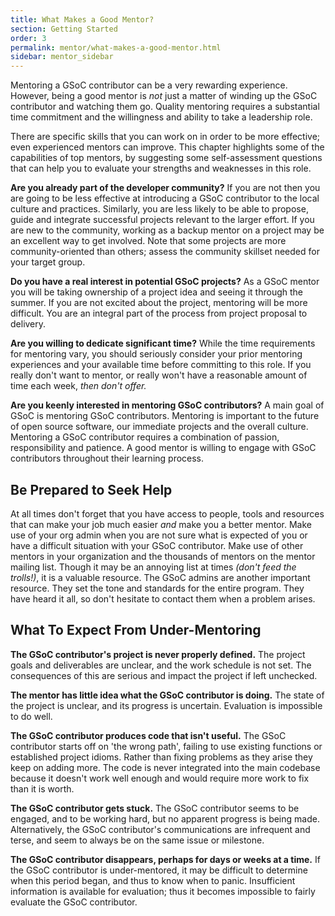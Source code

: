 ```yaml
---
title: What Makes a Good Mentor?
section: Getting Started
order: 3
permalink: mentor/what-makes-a-good-mentor.html
sidebar: mentor_sidebar
---
```


Mentoring a GSoC contributor can be a very rewarding experience. However, being a good mentor is *not* just a matter of winding up the GSoC contributor and watching them go. Quality mentoring requires a substantial time commitment and the willingness and ability to take a leadership role.

There are specific skills that you can work on in order to be more effective; even experienced mentors can improve. This chapter highlights some of the capabilities of top mentors, by suggesting some self-assessment questions that can help you to evaluate your strengths and weaknesses in this role.

**Are you already part of the developer community?** If you are not then you are going to be less effective at introducing a GSoC contributor to the local culture and practices. Similarly, you are less likely to be able to propose, guide and integrate successful projects relevant to the larger effort. If you are new to the community, working as a backup mentor on a project may be an excellent way to get involved.  Note that some projects are more community-oriented than others; assess the community skillset needed for your target group.

**Do you have a real interest in potential GSoC projects?** As a GSoC mentor you will be taking ownership of a project idea and seeing it through the summer. If you are not excited about the project, mentoring will be more difficult. You are an integral part of the process from project proposal to delivery.

**Are you willing to dedicate significant time?** While the time requirements for mentoring vary, you should seriously consider your prior mentoring experiences and your available time before committing to this role. If you really don't want to mentor, or really won't have a reasonable amount of time each week, *then don't offer.*

**Are you keenly interested in mentoring GSoC contributors?** A main goal of GSoC is mentoring GSoC contributors. Mentoring is important to the future of open source software, our immediate projects and the overall culture. Mentoring a GSoC contributor requires a combination of passion, responsibility and patience. A good mentor is willing to engage with GSoC contributors throughout their learning process.

## Be Prepared to Seek Help

At all times don't forget that you have access to people, tools and resources that can make your job much easier *and* make you a better mentor. Make use of your org admin when you are not sure what is expected of you or have a difficult situation with your GSoC contributor. Make use of other mentors in your organization and the thousands of mentors on the mentor mailing list. Though it may be an annoying list at times *(don't feed the trolls!)*, it is a valuable resource. The GSoC admins are another important resource. They set the tone and standards for the entire program. They have heard it all, so don't hesitate to contact them when a problem arises.

## What To Expect From Under-Mentoring

**The GSoC contributor's project is never properly defined.** The project goals and deliverables are unclear, and the work schedule is not set. The consequences of this are serious and impact the project if left unchecked.

**The mentor has little idea what the GSoC contributor is doing.** The state of the project is unclear, and its progress is uncertain. Evaluation is impossible to do well.

**The GSoC contributor produces code that isn't useful.**  The GSoC contributor starts off on 'the wrong path',  failing to use existing functions or established project idioms.  Rather than fixing problems as they arise they keep on adding more.  The code is never integrated into the main codebase because it doesn't work well enough and would require more work to fix than it is worth.

**The GSoC contributor gets stuck.** The GSoC contributor seems to be engaged, and to be working hard, but no apparent progress is being made. Alternatively, the GSoC contributor's communications are infrequent and terse, and seem to always be on the same issue or milestone.

**The GSoC contributor disappears, perhaps for days or weeks at a time.** If the GSoC contributor is under-mentored, it may be difficult to determine when this period began, and thus to know when to panic. Insufficient information is available for evaluation; thus it becomes impossible to fairly evaluate the GSoC contributor.
